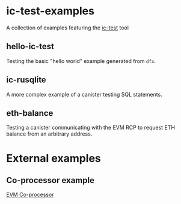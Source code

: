 # ic-test-examples
A collection of examples featuring the [ic-test](https://github.com/wasm-forge/ic-test) tool

## hello-ic-test

Testing the basic "hello world" example generated from `dfx`.

## ic-rusqlite

A more complex example of a canister testing SQL statements.

## eth-balance

Testing a canister communicating with the EVM RCP to request ETH balance from an arbitrary address.

# External examples

## Co-processor example

[EVM Co-processor](https://github.com/letmejustputthishere/icp-evm-coprocessor-starter)

